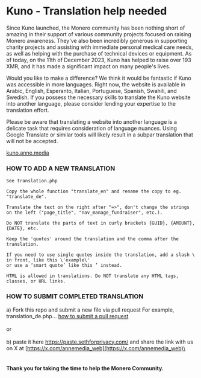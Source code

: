 # Kuno - Translation help needed

Since Kuno launched, the Monero community has been nothing short of amazing in their support of various community projects focused on raising Monero awareness. They've also been incredibly generous in supporting charity projects and assisting with immediate personal medical care needs, as well as helping with the purchase of technical devices or equipment. As of today, on the 11th of December 2023, Kuno has helped to raise over 193 XMR, and it has made a significant impact on many people's lives.

Would you like to make a difference? We think it would be fantastic if Kuno was accessible in more languages. Right now, the website is available in Arabic, English, Esperanto, Italian, Portuguese, Spanish, Swahili, and Swedish. If you possess the necessary skills to translate the Kuno website into another language, please consider lending your expertise to the translation effort.

Please be aware that translating a website into another language is a delicate task that requires consideration of language nuances. Using Google Translate or similar tools will likely result in a subpar translation that will not be accepted.

[kuno.anne.media](https://kuno.anne.media)

### HOW TO ADD A NEW TRANSLATION

```
See translation.php

Copy the whole function "translate_en" and rename the copy to eg. "translate_de".

Translate the text on the right after "=>", don't change the strings on the left ("page_title", "nav_manage_fundraiser", etc.).

Do NOT translate the parts of text in curly brackets {GUID}, {AMOUNT}, {DATE}, etc.

Keep the 'quotes' around the translation and the comma after the translation.

If you need to use single quotes inside the translation, add a slash \ in front, like this \'example\'
or use a ‘smart quote’ like this ’ instead.

HTML is allowed in translations. Do NOT translate any HTML tags, classes, or URL links.
```

### HOW TO SUBMIT COMPLETED TRANSLATION

a) Fork this repo and submit a  new file via pull request For example, translation_de.php... [how to submit a pull request](https://docs.github.com/en/pull-requests/collaborating-with-pull-requests/proposing-changes-to-your-work-with-pull-requests/creating-a-pull-request?tool=webui) 
<br/><br/>
or 
<br/><br/>
b) paste it here https://paste.sethforprivacy.com/ and share the link with us on X at [https://x.com/annemedia_web](https://x.com/annemedia_web)\
<br/>
<br/>
#### Thank you for taking the time to help the Monero Community.

